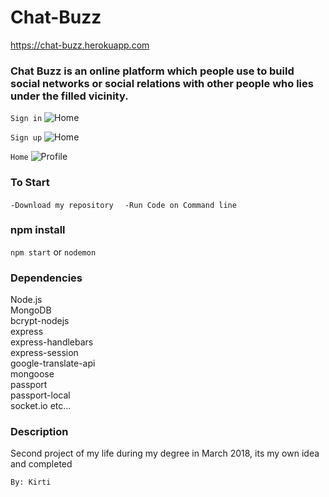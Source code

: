 # Chat-Buzz

https://chat-buzz.herokuapp.com

### Chat Buzz is an online platform which people use to build social networks or social relations with other people who lies under the filled vicinity.
``` Sign in ```
![Home](https://github.com/storyofcoder/chat-buzz/blob/master/login.jpg)

``` Sign up ```
![Home](https://github.com/storyofcoder/chat-buzz/blob/master/signup.jpg)

``` Home ```
![Profile](https://github.com/storyofcoder/chat-buzz/blob/master/home.jpg)

### To Start 
``` -Download my repository   ```
``` -Run Code on Command line ``` 

### npm install 
``` npm start ``` or ``` nodemon ``` </br>

### Dependencies 
Node.js </br> MongoDB</br> bcrypt-nodejs </br> express </br> express-handlebars </br> express-session </br> google-translate-api </br> 
mongoose  </br> passport </br> passport-local </br> socket.io etc...

### Description 
Second project of my life during my degree in March 2018, its my own idea and completed 

``` By: Kirti ```
